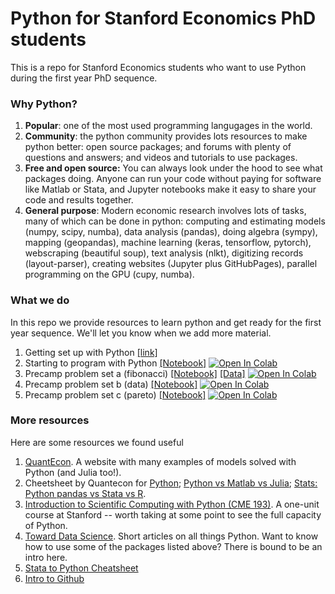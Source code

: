 # Python for Stanford Economics PhD students

This is a repo for Stanford Economics students who want to use Python during the first year PhD sequence. 

### Why Python? 
1. **Popular**: one of the most used programming langugages in the world. 
2. **Community**: the python community provides lots resources to make python better: open source packages; and forums with plenty of questions and answers; and videos and tutorials  to use packages.  
3. **Free and open source:** You can always look under the hood to see what packages doing. Anyone can run your code without paying for software like Matlab or Stata, and Jupyter notebooks make it easy to share your code and results together. 
4. **General purpose**: Modern economic research involves lots of tasks, many of which can be done in python: computing and estimating models (numpy, scipy, numba), data analysis (pandas), doing algebra (sympy), mapping (geopandas), machine learning (keras, tensorflow, pytorch), webscraping (beautiful soup), text analysis (nlkt), digitizing records (layout-parser), creating websites (Jupyter plus GitHubPages), parallel programming on the GPU (cupy, numba).

### What we do
In this repo we provide resources to learn python and get ready for the first year sequence. We'll let you know when we add more material.
1. Getting set up with Python [[link]](GettingSetUp.md)
2. Starting to program with Python [[Notebook]](OurFirstNotebook.ipynb) [![Open In Colab](https://colab.research.google.com/assets/colab-badge.svg)](https://colab.research.google.com/github/higginsbrian/Stanford-Econ-Python-Public/blob/main/OurFirstNotebook.ipynb)
3. Precamp problem set a (fibonacci) [[Notebook]](precamp_pset_a.ipynb) [[Data]](Trip_Advisor.xlsx) [![Open In Colab](https://colab.research.google.com/assets/colab-badge.svg)](https://colab.research.google.com/github/higginsbrian/Stanford-Econ-Python-Public/blob/main/precamp_pset_a.ipynb)
4. Precamp problem set b (data) [[Notebook]](precamp_pset_b.ipynb) [![Open In Colab](https://colab.research.google.com/assets/colab-badge.svg)](https://colab.research.google.com/github/higginsbrian/Stanford-Econ-Python-Public/blob/main/precamp_pset_b.ipynb)
5. Precamp problem set c (pareto) [[Notebook]](precamp_pset_c.ipynb) [![Open In Colab](https://colab.research.google.com/assets/colab-badge.svg)](https://colab.research.google.com/github/higginsbrian/Stanford-Econ-Python-Public/blob/main/precamp_pset_c.ipynb)


### More resources
Here are some resources we found useful
1. [QuantEcon](https://quantecon.org/). A website with many examples of models solved with Python (and Julia too!).
2. Cheetsheet by Quantecon for [Python](https://cheatsheets.quantecon.org/python-cheatsheet.html); [Python vs Matlab vs Julia](https://cheatsheets.quantecon.org/); [Stats: Python pandas vs Stata vs R](https://cheatsheets.quantecon.org/stats-cheatsheet.html).
3. [Introduction to Scientific Computing with Python (CME 193)](http://web.stanford.edu/class/cme193/syllabus.html). A one-unit course at Stanford -- worth taking at some point to see the full capacity of Python.  
4. [Toward Data Science](https://towardsdatascience.com/). Short articles on all things Python. Want to know how to use some of the packages listed above? There is bound to be an intro here. 
5. [Stata to Python Cheatsheet](http://www.danielmsullivan.com/pages/tutorial_stata_to_python.html)
6. [Intro to Github](https://guides.github.com/activities/hello-world/)  
